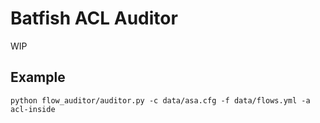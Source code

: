 # Batfish ACL Auditor
WIP

## Example
```
python flow_auditor/auditor.py -c data/asa.cfg -f data/flows.yml -a acl-inside
```
